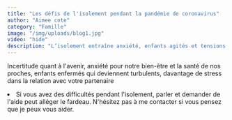 ```yaml
---
title: "Les défis de l'isolement pendant la pandémie de coronavirus"
author: "Aimee cote"
category: "Famille"
image: "/img/uploads/blog1.jpg"
video: "hide"
description: "L’isolement entraîne anxiété, enfants agités et tensions de couple. Parler et demander de l’aide peut alléger le fardeau pendant la pandémie."
---
```

Incertitude quant à l'avenir, anxiété pour notre bien-être et la santé de nos proches, enfants enfermés qui deviennent turbulents, davantage de stress dans la relation avec votre partenaire<br> <li> Si vous avez des difficultés pendant l'isolement, parler et demander de l'aide peut alléger le fardeau. N'hésitez pas à me contacter si vous pensez que je peux vous aider.
